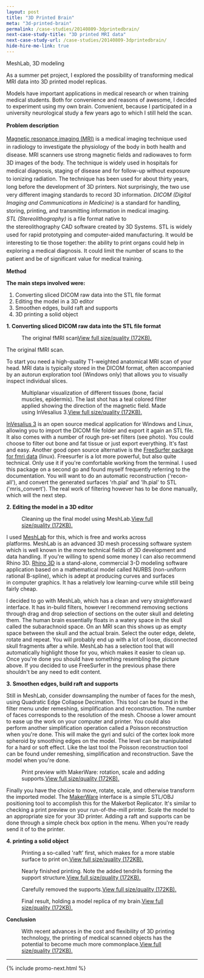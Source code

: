 ```yaml
---
layout: post
title: "3D Printed Brain"
meta: "3d-printed-brain"
permalink: /case-studies/20140809-3dprintedbrain/
next-case-study-title: "3D printed MRI data"
next-case-study-url: /case-studies/20140809-3dprintedbrain/
hide-hire-me-link: true
---
```

MeshLab, 3D modeling

As a summer pet project, I explored the possibility of transforming medical MRI data into 3D printed model replicas. 

<p>Models have important applications in medical research or when training medical students. Both for convenience and reasons of awesome, I decided to experiment using my own brain. Convenient, because I participated in a university neurological study a few years ago to which I still held the scan.</p>

<p style="text-align: left;"><b style="line-height: 1.5em;">Problem description</b></p>
<p style="text-align: left;"><b style="line-height: 1.5em;"></b><a href="http://science.howstuffworks.com/mri.htm">Magnetic resonance imaging<span style="line-height: 1.5em;"> (</span>MRI</a><span style="line-height: 1.5em;"><a href="http://science.howstuffworks.com/mri.htm">)</a> is a medical imaging technique used in radiology to investigate the physiology of the body in both health and disease. MRI scanners use strong magnetic fields and radiowaves to form 3D images of the body. The technique is widely used in hospitals for medical diagnosis, staging of disease and for follow-up without exposure to ionizing radiation. The technique has been used for about thirty years, long before the development of 3D printers. Not surprisingly, the two use very different imaging standards to record 3D information. <em>DICOM (</em><em>Digital Imaging and Communications in Medicine)</em> is a standard for handling, storing, printing, and transmitting information in medical imaging. <em>STL (Stereolithography)</em> is a file format native to the stereolithography CAD software created by 3D Systems. STL is widely used for rapid prototyping and computer-aided manufacturing. It would be interesting to tie those together: the ability to print organs could help in exploring a medical diagnosis. It could limit the number of scans to the patient and be of significant value for medical training.</span></p>

<p><strong>Method</strong></p>
<p><strong>The main steps involved were:</strong></p>
<ol>
	<li>Converting sliced DICOM raw data into the STL file format</li>
	<li>Editing the model in a 3D editor</li>
	<li>Smoothen edges, build raft and supports</li>
	<li>3D printing a solid object</li>
</ol>
<p><strong>1. Converting sliced DICOM raw data into the STL file format</strong></p>

<figure>
  <img src="/case-studies/20140809-3dprintedbrain/20140809-000000.png" alt="">
  <figcaption>The original fMRI scan<a href="/case-studies/20140809-3dprintedbrain/20140809-000000.png">View full size/quality (172KB).</a></figcaption>
</figure>
The original fMRI scan.

To start you need a high-quality T1-weighted anatomical MRI scan of your head. MRI data is typically stored in the DICOM format, often accompanied by an autorun exploration tool (Windows only) that allows you to visually inspect individual slices.

<figure>
  <img src="/case-studies/20140809-3dprintedbrain/20140809-000001.png" alt="">
  <figcaption>Multiplanar visualization of different tissues (bone, facial muscles, epidermis). The last shot has a teal colored filter applied showing the direction of the magnetic field. Made using InVesalius 3.<a href="/case-studies/20140809-3dprintedbrain/20140809-000001.png">View full size/quality (172KB).</a></figcaption>
</figure>

<p><a href="http://svn.softwarepublico.gov.br/trac/invesalius">InVesalius 3</a> is an open source medical application for Windows and Linux, allowing you to import the DICOM file folder and export it again an STL file. It also comes with a number of rough pre-set filters (see photo). You could choose to filter out bone and fat tissue or just export everything. It's fast and easy. Another good open source alternative is the <a href="https://surfer.nmr.mgh.harvard.edu/fswiki">FreeSurfer package for fmri data</a> (linux). Freesurfer is a lot more powerful, but also quite technical. Only use it if you're comfortable working from the terminal. I used this package on a second go and found myself frequently referring to the documentation. You will want to do an automatic reconstruction ('recon-all'), and convert the generated surfaces 'rh.pial' and 'lh.pial' to STL ('mris_convert'). The real work of filtering however has to be done manually, which will the next step.</p>

<p><strong>2. Editing the model in a 3D editor</strong></p>

<figure>
  <img src="/case-studies/20140809-3dprintedbrain/20140809-000002.png" alt="">
  <figcaption>Cleaning up the final model using MeshLab.<a href="/case-studies/20140809-3dprintedbrain/20140809-000002.png">View full size/quality (172KB).</a></figcaption>
</figure>

<p>I used <a href="http://meshlab.sourceforge.net/">MeshLab</a> for this, which is free and works across platforms. MeshLab is an advanced 3D mesh processing software system which is well known in the more technical fields of 3D development and data handling. If you're willing to spend some money I can also recommend Rhino 3D. <a href="http://www.rhino3d.com/">Rhino 3D</a> is a stand-alone, commercial 3-D modeling software application based on a mathematical model called NURBS (non-uniform rational B-spline), which is adept at producing curves and surfaces in computer graphics. It has a relatively low learning-curve while still being fairly cheap.</p>

<p>I decided to go with MeshLab, which has a clean and very straightforward interface. It has in-build filters, however I recommend removing sections through drag and drop selection of sections on the outer skull and deleting them. The human brain essentially floats in a watery space in the skull called the subarachnoid space. On an MRI scan this shows up as empty space between the skull and the actual brain. Select the outer edge, delete, rotate and repeat. You will probably end up with a lot of loose, disconnected skull fragments after a while. MeshLab has a selection tool that will automatically highlight those for you, which makes it easier to clean up. Once you're done you should have something resembling the picture above. If you decided to use FreeSurfer in the previous phase there shouldn't be any need to edit content.</p>

<p><strong>3. Smoothen edges, build raft and supports</strong></p>

<p>Still in MeshLab, consider downsampling the number of faces for the mesh, using Quadratic Edge Collapse Decimation. This tool can be found in the filter menu under remeshing, simplification and reconstruction. The number of faces corresponds to the resolution of the mesh. Choose a lower amount to ease up the work on your computer and printer. You could also perform another simplification operation called a Poisson reconstruction when you're done. This will make the gyri and sulci of the cortex look more spheroid by smoothing edges on the model. The level can be manipulated for a hard or soft effect. Like the last tool the Poisson reconstruction tool can be found under remeshing, simplification and reconstruction. Save the model when you're done.</p>

<figure>
  <img src="/case-studies/20140809-3dprintedbrain/20140809-000003.png" alt="">
  <figcaption>Print preview with MakerWare: rotation, scale and adding supports.<a href="/case-studies/20140809-3dprintedbrain/20140809-000003.png">View full size/quality (172KB).</a></figcaption>
</figure>

<p>Finally you have the choice to move, rotate, scale, and otherwise transform the imported model. The <a href="http://www.makerbot.com/desktop">MakerWare</a> interface is a simple STL/OBJ positioning tool to accomplish this for the Makerbot Replicator. It's similar to checking a print preview on your run-of-the-mill printer. Scale the model to an appropriate size for your 3D printer. Adding a raft and supports can be done through a simple check box option in the menu. When you're ready send it of to the printer.</p>

<p><strong>4. printing a solid object</strong></p>

<figure>
  <img src="/case-studies/20140809-3dprintedbrain/20140809-000004.png" alt="">
  <figcaption>Printing a so-called 'raft' first, which makes for a more stable surface to print on.<a href="/case-studies/20140809-3dprintedbrain/20140809-000004.png">View full size/quality (172KB).</a></figcaption>
</figure>

<figure>
  <img src="/case-studies/20140809-3dprintedbrain/20140809-000005.png" alt="">
  <figcaption>Nearly finished printing. Note the added tendrils forming the support structure.<a href="/case-studies/20140809-3dprintedbrain/20140809-000005.png">View full size/quality (172KB).</a></figcaption>
</figure>

<figure>
  <img src="/case-studies/20140809-3dprintedbrain/20140809-000006.png" alt="">
  <figcaption>Carefully removed the supports.<a href="/case-studies/20140809-3dprintedbrain/20140809-000006.png">View full size/quality (172KB).</a></figcaption>
</figure>

<figure>
  <img src="/case-studies/20140809-3dprintedbrain/20140809-000007.png" alt="">
  <figcaption>Final result, holding a model replica of my brain.<a href="/case-studies/20140809-3dprintedbrain/20140809-000007.png">View full size/quality (172KB).</a></figcaption>
</figure>

<p><strong>Conclusion</strong></p>

<figure>
  <img src="/case-studies/20140809-3dprintedbrain/20140809-000008.png" alt="">
  <figcaption>With recent advances in the cost and flexibility of 3D printing technology, the printing of medical scanned objects has the potential to become much more commonplace.<a href="/case-studies/20140809-3dprintedbrain/20140809-000008.png">View full size/quality (172KB).</a></figcaption>
</figure>

---

{% include promo-next.html %}
